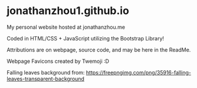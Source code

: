 # jonathanzhou1.github.io
My personal website hosted at jonathanzhou.me

Coded in HTML/CSS + JavaScript utilizing the Bootstrap Library!

Attributions are on webpage, source code, and may be here in the ReadMe.

Webpage Favicons created by Twemoji :D

Falling leaves background from:
https://freepngimg.com/png/35916-falling-leaves-transparent-background

